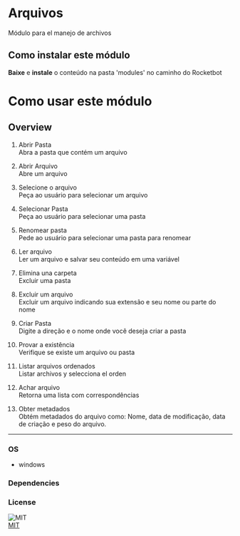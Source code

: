 



# Arquivos
  
Módulo para el manejo de archivos  

## Como instalar este módulo
  
__Baixe__ e __instale__ o conteúdo na pasta 'modules' no caminho do Rocketbot  



# Como usar este módulo



## Overview


1. Abrir Pasta  
Abra a pasta que contém um arquivo

2. Abrir Arquivo  
Abre um arquivo 

3. Selecione o arquivo  
Peça ao usuário para selecionar um arquivo

4. Selecionar Pasta  
Peça ao usuário para selecionar uma pasta

5. Renomear pasta  
Pede ao usuário para selecionar uma pasta para renomear

6. Ler arquivo  
Ler um arquivo e salvar seu conteúdo em uma variável

7. Elimina una carpeta  
Excluir uma pasta

8. Excluir um arquivo  
Excluir um arquivo indicando sua extensão e seu nome ou parte do nome

9. Criar Pasta  
Digite a direção e o nome onde você deseja criar a pasta

10. Provar a existência  
Verifique se existe um arquivo ou pasta

11. Listar arquivos ordenados  
Listar archivos y selecciona el orden

12. Achar arquivo  
Retorna uma lista com correspondências

13. Obter metadados  
Obtém metadados do arquivo como: Nome, data de modificação, data de criação e peso do arquivo.  




----
### OS

- windows

### Dependencies

### License
  
![MIT](https://camo.githubusercontent.com/107590fac8cbd65071396bb4d04040f76cde5bde/687474703a2f2f696d672e736869656c64732e696f2f3a6c6963656e73652d6d69742d626c75652e7376673f7374796c653d666c61742d737175617265)  
[MIT](http://opensource.org/licenses/mit-license.ph)